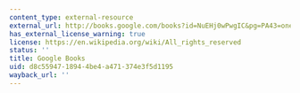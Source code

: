 ```yaml
---
content_type: external-resource
external_url: http://books.google.com/books?id=NuEHj0wPwgIC&pg=PA43=onepage
has_external_license_warning: true
license: https://en.wikipedia.org/wiki/All_rights_reserved
status: ''
title: Google Books
uid: d8c55947-1894-4be4-a471-374e3f5d1195
wayback_url: ''
---
```

